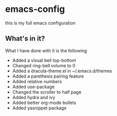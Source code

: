 

# emacs-config

this is my full emacs configuration


## What's in it?

What I have done with it is the following 

-   Added a visual bell top-bottom
-   Changed ring-bell volume to 0
-   Added a dracula-theme.el in ~/.emacs.d/themes
-   Added a parethesis pairing feature
-   Added relative numbers
-   Added use-package
-   Changed the scroller to half page
-   Added hydra and ivy
-   Added better org-mode bullets
-   Added yasnippet package

